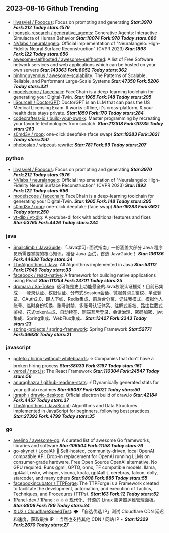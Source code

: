 ## 2023-08-16 Github Trending

### 
* [lllyasviel / Fooocus](https://github.com/lllyasviel/Fooocus): Focus on prompting and generating ***Star:3970 Fork:212 Today stars:1576***
* [joonspk-research / generative_agents](https://github.com/joonspk-research/generative_agents): Generative Agents: Interactive Simulacra of Human Behavior ***Star:10074 Fork:978 Today stars:680***
* [NVlabs / neuralangelo](https://github.com/NVlabs/neuralangelo): Official implementation of "Neuralangelo: High-Fidelity Neural Surface Reconstruction" (CVPR 2023) ***Star:1893 Fork:122 Today stars:656***
* [awesome-selfhosted / awesome-selfhosted](https://github.com/awesome-selfhosted/awesome-selfhosted): A list of Free Software network services and web applications which can be hosted on your own servers ***Star:143363 Fork:8052 Today stars:362***
* [binhnguyennus / awesome-scalability](https://github.com/binhnguyennus/awesome-scalability): The Patterns of Scalable, Reliable, and Performant Large-Scale Systems ***Star:47350 Fork:5206 Today stars:331***
* [modelscope / facechain](https://github.com/modelscope/facechain): FaceChain is a deep-learning toolchain for generating your Digital-Twin. ***Star:1965 Fork:148 Today stars:295***
* [llSourcell / DoctorGPT](https://github.com/llSourcell/DoctorGPT): DoctorGPT is an LLM that can pass the US Medical Licensing Exam. It works offline, it's cross-platform, & your health data stays private. ***Star:1859 Fork:170 Today stars:284***
* [codecrafters-io / build-your-own-x](https://github.com/codecrafters-io/build-your-own-x): Master programming by recreating your favorite technologies from scratch. ***Star:212518 Fork:20735 Today stars:263***
* [s0md3v / roop](https://github.com/s0md3v/roop): one-click deepfake (face swap) ***Star:19283 Fork:3621 Today stars:250***
* [phoboslab / wipeout-rewrite](https://github.com/phoboslab/wipeout-rewrite):  ***Star:781 Fork:69 Today stars:207***

### python
* [lllyasviel / Fooocus](https://github.com/lllyasviel/Fooocus): Focus on prompting and generating ***Star:3970 Fork:212 Today stars:1576***
* [NVlabs / neuralangelo](https://github.com/NVlabs/neuralangelo): Official implementation of "Neuralangelo: High-Fidelity Neural Surface Reconstruction" (CVPR 2023) ***Star:1893 Fork:122 Today stars:656***
* [modelscope / facechain](https://github.com/modelscope/facechain): FaceChain is a deep-learning toolchain for generating your Digital-Twin. ***Star:1965 Fork:148 Today stars:295***
* [s0md3v / roop](https://github.com/s0md3v/roop): one-click deepfake (face swap) ***Star:19283 Fork:3621 Today stars:250***
* [yt-dlp / yt-dlp](https://github.com/yt-dlp/yt-dlp): A youtube-dl fork with additional features and fixes ***Star:53765 Fork:4426 Today stars:234***

### java
* [Snailclimb / JavaGuide](https://github.com/Snailclimb/JavaGuide): 「Java学习+面试指南」一份涵盖大部分 Java 程序员所需要掌握的核心知识。准备 Java 面试，首选 JavaGuide！ ***Star:136136 Fork:44638 Today stars:34***
* [TheAlgorithms / Java](https://github.com/TheAlgorithms/Java): All Algorithms implemented in Java ***Star:53112 Fork:17949 Today stars:33***
* [facebook / react-native](https://github.com/facebook/react-native): A framework for building native applications using React ***Star:111254 Fork:23701 Today stars:25***
* [dromara / Sa-Token](https://github.com/dromara/Sa-Token): 这可能是史上功能最全的Java权限认证框架！目前已集成——登录认证、权限认证、分布式Session会话、微服务网关鉴权、单点登录、OAuth2.0、踢人下线、Redis集成、前后台分离、记住我模式、模拟他人账号、临时身份切换、账号封禁、多账号认证体系、注解式鉴权、路由拦截式鉴权、花式token生成、自动续签、同端互斥登录、会话治理、密码加密、jwt集成、Spring集成、WebFlux集成... ***Star:13427 Fork:2343 Today stars:23***
* [spring-projects / spring-framework](https://github.com/spring-projects/spring-framework): Spring Framework ***Star:52771 Fork:36638 Today stars:21***

### javascript
* [poteto / hiring-without-whiteboards](https://github.com/poteto/hiring-without-whiteboards): ⭐️
Companies that don't have a broken hiring process ***Star:38033 Fork:3187 Today stars:161***
* [vercel / next.js](https://github.com/vercel/next.js): The React Framework ***Star:110304 Fork:24547 Today stars:56***
* [anuraghazra / github-readme-stats](https://github.com/anuraghazra/github-readme-stats): ⚡
Dynamically generated stats for your github readmes ***Star:58097 Fork:18021 Today stars:50***
* [jgraph / drawio-desktop](https://github.com/jgraph/drawio-desktop): Official electron build of draw.io ***Star:42184 Fork:4457 Today stars:37***
* [TheAlgorithms / JavaScript](https://github.com/TheAlgorithms/JavaScript): Algorithms and Data Structures implemented in JavaScript for beginners, following best practices. ***Star:27393 Fork:4799 Today stars:35***

### go
* [avelino / awesome-go](https://github.com/avelino/awesome-go): A curated list of awesome Go frameworks, libraries and software ***Star:106504 Fork:11158 Today stars:76***
* [go-skynet / LocalAI](https://github.com/go-skynet/LocalAI): 🤖
Self-hosted, community-driven, local OpenAI compatible API. Drop-in replacement for OpenAI running LLMs on consumer-grade hardware. Free Open Source OpenAI alternative. No GPU required. Runs ggml, GPTQ, onnx, TF compatible models: llama, gpt4all, rwkv, whisper, vicuna, koala, gpt4all-j, cerebras, falcon, dolly, starcoder, and many others ***Star:9898 Fork:885 Today stars:55***
* [facebookincubator / TTPForge](https://github.com/facebookincubator/TTPForge): The TTPForge is a Framework created to facilitate the development, automation, and execution of Tactics, Techniques, and Procedures (TTPs). ***Star:163 Fork:12 Today stars:52***
* [1Panel-dev / 1Panel](https://github.com/1Panel-dev/1Panel): 🔥
🔥
🔥
现代化、开源的 Linux 服务器运维管理面板。 ***Star:8806 Fork:789 Today stars:34***
* [XIU2 / CloudflareSpeedTest](https://github.com/XIU2/CloudflareSpeedTest): 🌩
「自选优选 IP」测试 Cloudflare CDN 延迟和速度，获取最快 IP ！当然也支持其他 CDN / 网站 IP ~ ***Star:12329 Fork:2670 Today stars:27***

